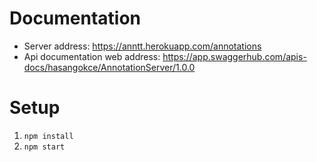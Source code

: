 # Documentation

* Server address: https://anntt.herokuapp.com/annotations
* Api documentation web address: https://app.swaggerhub.com/apis-docs/hasangokce/AnnotationServer/1.0.0

# Setup

1. `npm install`
2. `npm start`
